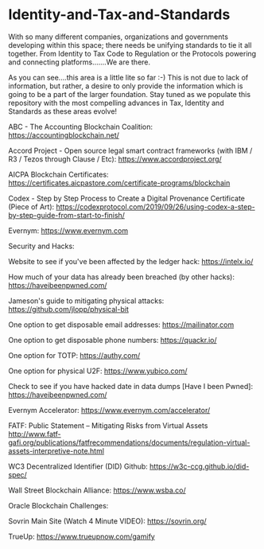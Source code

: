 # Identity-and-Tax-and-Standards
With so many different companies, organizations and governments developing within this space; there needs be unifying standards to tie it all together.  From Identity to Tax Code to Regulation or the Protocols powering and connecting platforms.......We are there.

As you can see....this area is a little lite so far :-)  This is not due to lack of information, but rather, a desire to only provide the information which is going to be a part of the larger foundation.  Stay tuned as we populate this repository with the most compelling advances in Tax, Identity and Standards as these areas evolve!


ABC - The Accounting Blockchain Coalition:  https://accountingblockchain.net/

Accord Project - Open source legal smart contract frameworks (with IBM / R3 / Tezos through Clause / Etc):  https://www.accordproject.org/

AICPA Blockchain Certificates:  https://certificates.aicpastore.com/certificate-programs/blockchain

Codex - Step by Step Process to Create a Digital Provenance Certificate (Piece of Art):  https://codexprotocol.com/2019/09/26/using-codex-a-step-by-step-guide-from-start-to-finish/

Evernym:  https://www.evernym.com

Security and Hacks:

Website to see if you've been affected by the ledger hack: https://intelx.io/

How much of your data has already been breached (by other hacks): https://haveibeenpwned.com/

Jameson's guide to mitigating physical attacks: https://github.com/jlopp/physical-bit

One option to get disposable email addresses: https://mailinator.com

One option to get disposable phone numbers: https://quackr.io/

One option for TOTP: https://authy.com/

One option for physical U2F: https://www.yubico.com/

Check to see if you have hacked date in data dumps [Have I been Pwned]:  https://haveibeenpwned.com/

Evernym Accelerator:  https://www.evernym.com/accelerator/

FATF: Public Statement – Mitigating Risks from Virtual Assets http://www.fatf-gafi.org/publications/fatfrecommendations/documents/regulation-virtual-assets-interpretive-note.html

WC3 Decentralized Identifier (DID) Github:  https://w3c-ccg.github.io/did-spec/

Wall Street Blockchain Alliance:  https://www.wsba.co/



Oracle Blockchain Challenges:  

Sovrin Main Site (Watch 4 Minute VIDEO):  https://sovrin.org/

TrueUp:  https://www.trueupnow.com/gamify

